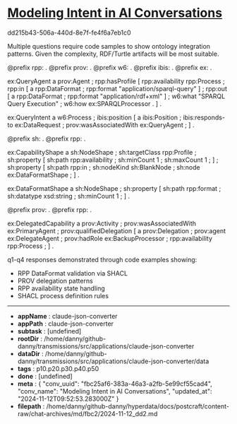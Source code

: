 # [Modeling Intent in AI Conversations](https://claude.ai/chat/fbc25af6-383a-46a3-a2fb-5e99cf55cad4)

dd215b43-506a-440d-8e7f-fe4f6a7eb1c0

 <antThinking>Multiple questions require code samples to show ontology integration patterns. Given the complexity, RDF/Turtle artifacts will be most suitable.</antThinking>

<antArtifact identifier="capability-profile" type="application/vnd.ant.code" language="turtle" title="Agent Capability Profile">
@prefix rpp: <http://purl.org/stuff/rpp#> .
@prefix prov: <http://www.w3.org/ns/prov#> .
@prefix w6: <http://purl.org/ibis/w6#> .
@prefix ibis: <http://purl.org/ibis#> .
@prefix ex: <http://example.org/> .

ex:QueryAgent 
    a prov:Agent ;
    rpp:hasProfile [
        rpp:availability rpp:Process ;
        rpp:in [ 
            a rpp:DataFormat ;
            rpp:format "application/sparql-query"
        ] ;
        rpp:out [
            a rpp:DataFormat ;
            rpp:format "application/rdf+xml"
        ] ;
        w6:what "SPARQL Query Execution" ;
        w6:how ex:SPARQLProcessor .
    ] .

ex:QueryIntent
    a w6:Process ;
    ibis:position [
        a ibis:Position ;
        ibis:responds-to ex:DataRequest ;
        prov:wasAssociatedWith ex:QueryAgent ;
    ] .
</antArtifact>

<antArtifact identifier="capability-validation" type="application/vnd.ant.code" language="turtle" title="SHACL Validation Rules">
@prefix sh: <http://www.w3.org/ns/shacl#> .
@prefix rpp: <http://purl.org/stuff/rpp#> .

ex:CapabilityShape 
    a sh:NodeShape ;
    sh:targetClass rpp:Profile ;
    sh:property [
        sh:path rpp:availability ;
        sh:minCount 1 ;
        sh:maxCount 1 ;
    ] ;
    sh:property [
        sh:path rpp:in ;
        sh:nodeKind sh:BlankNode ;
        sh:node ex:DataFormatShape ;
    ] .

ex:DataFormatShape
    a sh:NodeShape ;
    sh:property [
        sh:path rpp:format ;
        sh:datatype xsd:string ;
        sh:minCount 1 ;
    ] .
</antArtifact>

<antArtifact identifier="capability-delegation" type="application/vnd.ant.code" language="turtle" title="Capability Delegation Pattern">
@prefix prov: <http://www.w3.org/ns/prov#> .
@prefix rpp: <http://purl.org/stuff/rpp#> .

ex:DelegatedCapability
    a prov:Activity ;
    prov:wasAssociatedWith ex:PrimaryAgent ;
    prov:qualifiedDelegation [
        a prov:Delegation ;
        prov:agent ex:DelegateAgent ;
        prov:hadRole ex:BackupProcessor ;
        rpp:availability rpp:Process ;
    ] .
</antArtifact>

q1-q4 responses demonstrated through code examples showing:
- RPP DataFormat validation via SHACL
- PROV delegation patterns 
- RPP availability state handling
- SHACL process definition rules

---

* **appName** : claude-json-converter
* **appPath** : claude-json-converter
* **subtask** : [undefined]
* **rootDir** : /home/danny/github-danny/transmissions/src/applications/claude-json-converter
* **dataDir** : /home/danny/github-danny/transmissions/src/applications/claude-json-converter/data
* **tags** : p10.p20.p30.p40.p50
* **done** : [undefined]
* **meta** : {
  "conv_uuid": "fbc25af6-383a-46a3-a2fb-5e99cf55cad4",
  "conv_name": "Modeling Intent in AI Conversations",
  "updated_at": "2024-11-12T09:52:53.283000Z"
}
* **filepath** : /home/danny/github-danny/hyperdata/docs/postcraft/content-raw/chat-archives/md/fbc2/2024-11-12_dd2.md